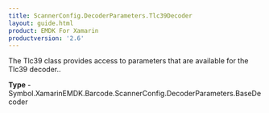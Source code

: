 ```yaml
---
title: ScannerConfig.DecoderParameters.Tlc39Decoder
layout: guide.html 
product: EMDK For Xamarin 
productversion: '2.6' 
---
```

The Tlc39 class provides access to parameters that are available for the Tlc39 decoder..

**Type** - Symbol.XamarinEMDK.Barcode.ScannerConfig.DecoderParameters.BaseDecoder



